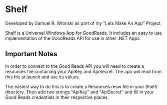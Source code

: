# Shelf
Developed by Samuel R. Wronski as part of my "Lets Make An App" Project

Shelf is a Universal Windows App for GoodReads. It includes an easy to use implementation of the GoodReads API for use in other .NET Apps.

## Important Notes
In order to connect to the Good Reads API you will need to create a resources file containing your ApiKey and ApiSecret. The app will read from this file at launch and use its values.

The easiest way to do this is to create a Resources.resw file in your Shelf/ directory. Then add two strings "ApiKey" and "ApiSecret" and fill in your Good Reads credentials in their respective places.